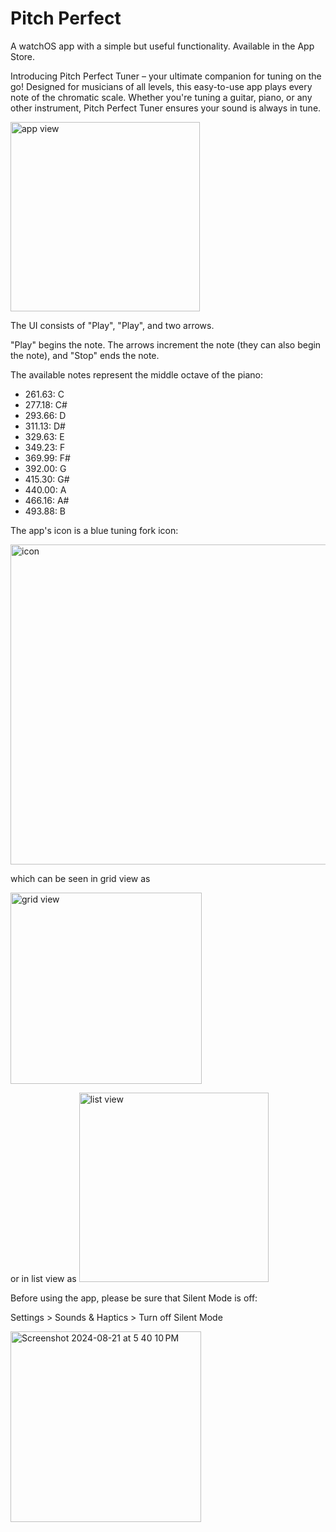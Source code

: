 # Pitch Perfect

A watchOS app with a simple but useful functionality. Available in the App Store.

Introducing Pitch Perfect Tuner – your ultimate companion for tuning on the go! Designed for musicians of all levels, this easy-to-use app plays every note of the chromatic scale. Whether you're tuning a guitar, piano, or any other instrument, Pitch Perfect Tuner ensures your sound is always in tune. 

<img width="303" alt="app view" src="https://github.com/user-attachments/assets/86b089f8-9a27-4d3e-a731-79fd5c170175">

The UI consists of "Play", "Play", and two arrows. 

"Play" begins the note. The arrows increment the note (they can also begin the note), and "Stop" ends the note.

The available notes represent the middle octave of the piano:

- 261.63: C
- 277.18: C#
- 293.66: D
- 311.13: D#
- 329.63: E
- 349.23: F
- 369.99: F#
- 392.00: G
- 415.30: G#
- 440.00: A
- 466.16: A#
- 493.88: B

The app's icon is a blue tuning fork icon:

<img width="512" alt="icon" src="https://github.com/user-attachments/assets/62e22077-efc8-464c-9beb-e504e5aeebef">

which can be seen in grid view as 

<img width="306" alt="grid view" src="https://github.com/user-attachments/assets/0800e855-2fc8-4bd7-a1d6-2391dff0b8bc">

or in list view as
<img width="303" alt="list view" src="https://github.com/user-attachments/assets/4260d5ac-9054-4e5f-a326-aac1b448c442">


Before using the app, please be sure that Silent Mode is off: 

Settings > Sounds & Haptics > Turn off Silent Mode

<img width="305" alt="Screenshot 2024-08-21 at 5 40 10 PM" src="https://github.com/user-attachments/assets/c92d6ff7-4553-4ca1-809b-9e01f0d5cd7a">

